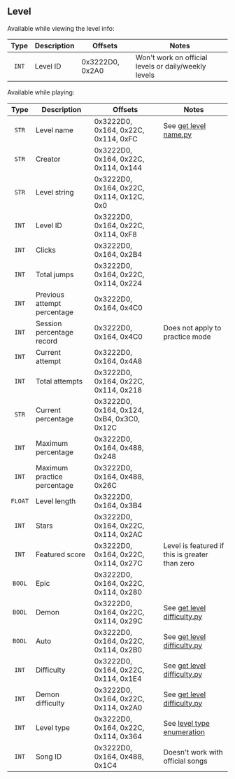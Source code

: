 ## Level

Available while viewing the level info:

| Type | Description | Offsets | Notes |
| :--: | ----------- | ------- | ----- |
| `INT` | Level ID | 0x3222D0, 0x2A0 | Won't work on official levels or daily/weekly levels |

Available while playing:

| Type | Description | Offsets | Notes |
| :--: | ----------- | ------- | ----- |
| `STR` | Level name | 0x3222D0, 0x164, 0x22C, 0x114, 0xFC | See [get level name.py](/scripts/get%20level%20name.py) |
| `STR` | Creator | 0x3222D0, 0x164, 0x22C, 0x114, 0x144 |
| `STR` | Level string | 0x3222D0, 0x164, 0x22C, 0x114, 0x12C, 0x0 |
| `INT` | Level ID | 0x3222D0, 0x164, 0x22C, 0x114, 0xF8 |
| `INT` | Clicks | 0x3222D0, 0x164, 0x2B4 |
| `INT` | Total jumps | 0x3222D0, 0x164, 0x22C, 0x114, 0x224 |
| `INT` | Previous attempt percentage | 0x3222D0, 0x164, 0x4C0 |
| `INT` | Session percentage record | 0x3222D0, 0x164, 0x4C0 | Does not apply to practice mode |4
| `INT` | Current attempt | 0x3222D0, 0x164, 0x4A8 |
| `INT` | Total attempts | 0x3222D0, 0x164, 0x22C, 0x114, 0x218 |
| `STR` | Current percentage | 0x3222D0, 0x164, 0x124, 0xB4, 0x3C0, 0x12C |
| `INT` | Maximum percentage | 0x3222D0, 0x164, 0x488, 0x248 |
| `INT` | Maximum practice percentage | 0x3222D0, 0x164, 0x488, 0x26C |
| `FLOAT` | Level length | 0x3222D0, 0x164, 0x3B4 |
| `INT` | Stars | 0x3222D0, 0x164, 0x22C, 0x114, 0x2AC |
| `INT` | Featured score | 0x3222D0, 0x164, 0x22C, 0x114, 0x27C | Level is featured if this is greater than zero |
| `BOOL` | Epic | 0x3222D0, 0x164, 0x22C, 0x114, 0x280 |
| `BOOL` | Demon | 0x3222D0, 0x164, 0x22C, 0x114, 0x29C | See [get level difficulty.py](/scripts/get%20level%20difficulty.py) |
| `BOOL` | Auto | 0x3222D0, 0x164, 0x22C, 0x114, 0x2B0 | See [get level difficulty.py](/scripts/get%20level%20difficulty.py) |
| `INT` | Difficulty | 0x3222D0, 0x164, 0x22C, 0x114, 0x1E4 | See [get level difficulty.py](/scripts/get%20level%20difficulty.py) |
| `INT` | Demon difficulty | 0x3222D0, 0x164, 0x22C, 0x114, 0x2A0 | See [get level difficulty.py](/scripts/get%20level%20difficulty.py) |
| `INT` | Level type | 0x3222D0, 0x164, 0x22C, 0x114, 0x364 | See [level type enumeration](/enumerations/level%20type.md) |
| `INT` | Song ID | 0x3222D0, 0x164, 0x488, 0x1C4 | Doesn't work with official songs |